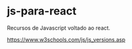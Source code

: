 # js-para-react
 Recursos de Javascript voltado ao react.


https://www.w3schools.com/js/js_versions.asp
